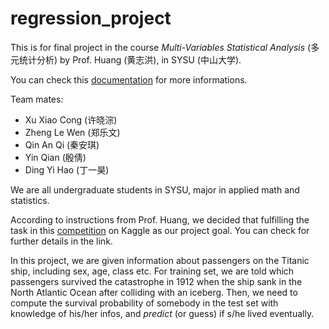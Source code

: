 # regression_project

This is for final project in the course *Multi-Variables Statistical Analysis* (多元统计分析) by Prof. Huang (黄志洪), in SYSU (中山大学).

You can check this [documentation](https://regression2018.readthedocs.io/en/latest/) for more informations.

Team mates:

- Xu Xiao Cong (许晓淙)
- Zheng Le Wen (郑乐文)
- Qin An Qi (秦安琪)
- Yin Qian (殷倩)
- Ding Yi Hao (丁一昊)

We are all undergraduate students in SYSU, major in applied math and statistics.

According to instructions from Prof. Huang, we decided that fulfilling the task in this [competition](https://www.kaggle.com/c/titanic) on Kaggle as our project goal. You can check for further details in the link.

In this project, we are given information about passengers on the Titanic ship, including sex, age, class etc. For training set, we are told which passengers survived the catastrophe in 1912 when the ship sank in the North Atlantic Ocean after colliding with an iceberg. Then, we need to compute the survival probability of somebody in the test set with knowledge of his/her infos, and *predict* (or guess) if s/he lived eventually.


